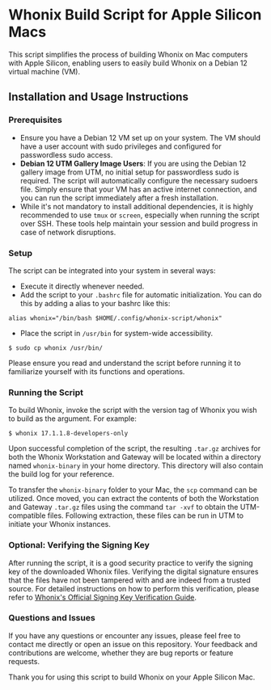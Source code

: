 # Whonix Build Script for Apple Silicon Macs

This script simplifies the process of building Whonix on Mac computers with Apple Silicon, enabling users to easily build Whonix on a Debian 12 virtual machine (VM).

## Installation and Usage Instructions

### Prerequisites

- Ensure you have a Debian 12 VM set up on your system. The VM should have a user account with sudo privileges and configured for passwordless sudo access.
- **Debian 12 UTM Gallery Image Users**: If you are using the Debian 12 gallery image from UTM, no initial setup for passwordless sudo is required. The script will automatically configure the necessary sudoers file. Simply ensure that your VM has an active internet connection, and you can run the script immediately after a fresh installation.
- While it's not mandatory to install additional dependencies, it is highly recommended to use `tmux` or `screen`, especially when running the script over SSH. These tools help maintain your session and build progress in case of network disruptions.

### Setup

The script can be integrated into your system in several ways:
- Execute it directly whenever needed.
- Add the script to your `.bashrc` file for automatic initialization. You can do this by adding a alias to your bashrc like this:
```
alias whonix="/bin/bash $HOME/.config/whonix-script/whonix"
```
- Place the script in `/usr/bin` for system-wide accessibility.
```
$ sudo cp whonix /usr/bin/
```

Please ensure you read and understand the script before running it to familiarize yourself with its functions and operations.

### Running the Script

To build Whonix, invoke the script with the version tag of Whonix you wish to build as the argument. For example:

```
$ whonix 17.1.1.8-developers-only
```

Upon successful completion of the script, the resulting `.tar.gz` archives for both the Whonix Workstation and Gateway will be located within a directory named `whonix-binary` in your home directory. This directory will also contain the build log for your reference.

To transfer the `whonix-binary` folder to your Mac, the `scp` command can be utilized. Once moved, you can extract the contents of both the Workstation and Gateway `.tar.gz` files using the command `tar -xvf` to obtain the UTM-compatible files. Following extraction, these files can be run in UTM to initiate your Whonix instances.

### Optional: Verifying the Signing Key

After running the script, it is a good security practice to verify the signing key of the downloaded Whonix files. Verifying the digital signature ensures that the files have not been tampered with and are indeed from a trusted source. For detailed instructions on how to perform this verification, please refer to [Whonix's Official Signing Key Verification Guide](https://www.whonix.org/wiki/Signing_Key).

### Questions and Issues

If you have any questions or encounter any issues, please feel free to contact me directly or open an issue on this repository. Your feedback and contributions are welcome, whether they are bug reports or feature requests.

Thank you for using this script to build Whonix on your Apple Silicon Mac.
